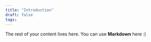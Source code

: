 ```yaml
---
title: "Introduction"
draft: false
tags: 
---
```


 
The rest of your content lives here. You can use **Markdown** here :)